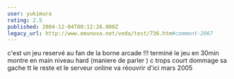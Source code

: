 ```yaml
---
user: yukimura
rating: 2.5
published: 2004-12-04T00:12:26.000Z
legacy_url: http://www.emunova.net/veda/test/736.htm#comment-2067
---
```

c'est un jeu reservé au fan de la borne arcade !!! terminé le jeu en 30min montre en main niveau hard (maniere de parler ) c trops court dommage sa gache tt le reste et le serveur online va réouvrir d'ici mars 2005